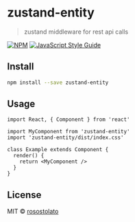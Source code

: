 # zustand-entity

> zustand middleware for rest api calls

[![NPM](https://img.shields.io/npm/v/zustand-entity.svg)](https://www.npmjs.com/package/zustand-entity) [![JavaScript Style Guide](https://img.shields.io/badge/code_style-standard-brightgreen.svg)](https://standardjs.com)

## Install

```bash
npm install --save zustand-entity
```

## Usage

```tsx
import React, { Component } from 'react'

import MyComponent from 'zustand-entity'
import 'zustand-entity/dist/index.css'

class Example extends Component {
  render() {
    return <MyComponent />
  }
}
```

## License

MIT © [rosostolato](https://github.com/rosostolato)
